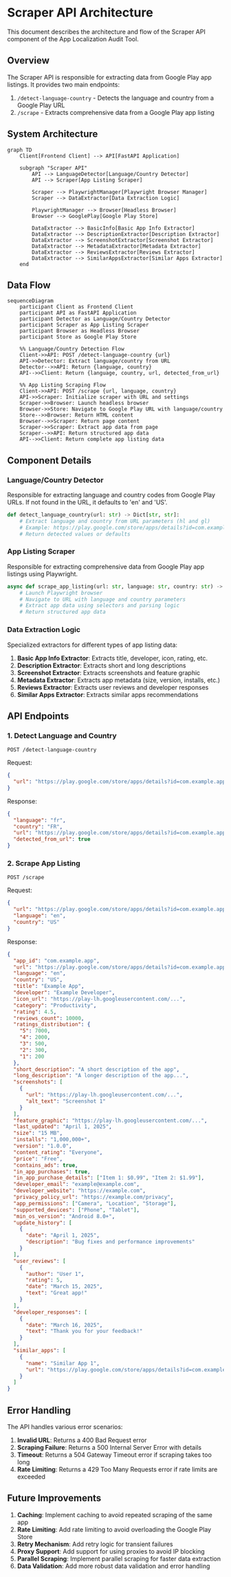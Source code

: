 # Scraper API Architecture

This document describes the architecture and flow of the Scraper API component of the App Localization Audit Tool.

## Overview

The Scraper API is responsible for extracting data from Google Play app listings. It provides two main endpoints:

1. `/detect-language-country` - Detects the language and country from a Google Play URL
2. `/scrape` - Extracts comprehensive data from a Google Play app listing

## System Architecture

```mermaid
graph TD
    Client[Frontend Client] --> API[FastAPI Application]
    
    subgraph "Scraper API"
        API --> LanguageDetector[Language/Country Detector]
        API --> Scraper[App Listing Scraper]
        
        Scraper --> PlaywrightManager[Playwright Browser Manager]
        Scraper --> DataExtractor[Data Extraction Logic]
        
        PlaywrightManager --> Browser[Headless Browser]
        Browser --> GooglePlay[Google Play Store]
        
        DataExtractor --> BasicInfo[Basic App Info Extractor]
        DataExtractor --> DescriptionExtractor[Description Extractor]
        DataExtractor --> ScreenshotExtractor[Screenshot Extractor]
        DataExtractor --> MetadataExtractor[Metadata Extractor]
        DataExtractor --> ReviewsExtractor[Reviews Extractor]
        DataExtractor --> SimilarAppsExtractor[Similar Apps Extractor]
    end
```

## Data Flow

```mermaid
sequenceDiagram
    participant Client as Frontend Client
    participant API as FastAPI Application
    participant Detector as Language/Country Detector
    participant Scraper as App Listing Scraper
    participant Browser as Headless Browser
    participant Store as Google Play Store
    
    %% Language/Country Detection Flow
    Client->>API: POST /detect-language-country {url}
    API->>Detector: Extract language/country from URL
    Detector-->>API: Return {language, country}
    API-->>Client: Return {language, country, url, detected_from_url}
    
    %% App Listing Scraping Flow
    Client->>API: POST /scrape {url, language, country}
    API->>Scraper: Initialize scraper with URL and settings
    Scraper->>Browser: Launch headless browser
    Browser->>Store: Navigate to Google Play URL with language/country
    Store-->>Browser: Return HTML content
    Browser-->>Scraper: Return page content
    Scraper->>Scraper: Extract app data from page
    Scraper-->>API: Return structured app data
    API-->>Client: Return complete app listing data
```

## Component Details

### Language/Country Detector

Responsible for extracting language and country codes from Google Play URLs. If not found in the URL, it defaults to 'en' and 'US'.

```python
def detect_language_country(url: str) -> Dict[str, str]:
    # Extract language and country from URL parameters (hl and gl)
    # Example: https://play.google.com/store/apps/details?id=com.example.app&hl=fr&gl=FR
    # Return detected values or defaults
```

### App Listing Scraper

Responsible for extracting comprehensive data from Google Play app listings using Playwright.

```python
async def scrape_app_listing(url: str, language: str, country: str) -> Dict[str, Any]:
    # Launch Playwright browser
    # Navigate to URL with language and country parameters
    # Extract app data using selectors and parsing logic
    # Return structured app data
```

### Data Extraction Logic

Specialized extractors for different types of app listing data:

1. **Basic App Info Extractor**: Extracts title, developer, icon, rating, etc.
2. **Description Extractor**: Extracts short and long descriptions
3. **Screenshot Extractor**: Extracts screenshots and feature graphic
4. **Metadata Extractor**: Extracts app metadata (size, version, installs, etc.)
5. **Reviews Extractor**: Extracts user reviews and developer responses
6. **Similar Apps Extractor**: Extracts similar apps recommendations

## API Endpoints

### 1. Detect Language and Country

```
POST /detect-language-country
```

Request:
```json
{
  "url": "https://play.google.com/store/apps/details?id=com.example.app&hl=fr&gl=FR"
}
```

Response:
```json
{
  "language": "fr",
  "country": "FR",
  "url": "https://play.google.com/store/apps/details?id=com.example.app&hl=fr&gl=FR",
  "detected_from_url": true
}
```

### 2. Scrape App Listing

```
POST /scrape
```

Request:
```json
{
  "url": "https://play.google.com/store/apps/details?id=com.example.app",
  "language": "en",
  "country": "US"
}
```

Response:
```json
{
  "app_id": "com.example.app",
  "url": "https://play.google.com/store/apps/details?id=com.example.app",
  "language": "en",
  "country": "US",
  "title": "Example App",
  "developer": "Example Developer",
  "icon_url": "https://play-lh.googleusercontent.com/...",
  "category": "Productivity",
  "rating": 4.5,
  "reviews_count": 10000,
  "ratings_distribution": {
    "5": 7000,
    "4": 2000,
    "3": 500,
    "2": 300,
    "1": 200
  },
  "short_description": "A short description of the app",
  "long_description": "A longer description of the app...",
  "screenshots": [
    {
      "url": "https://play-lh.googleusercontent.com/...",
      "alt_text": "Screenshot 1"
    }
  ],
  "feature_graphic": "https://play-lh.googleusercontent.com/...",
  "last_updated": "April 1, 2025",
  "size": "15 MB",
  "installs": "1,000,000+",
  "version": "1.0.0",
  "content_rating": "Everyone",
  "price": "Free",
  "contains_ads": true,
  "in_app_purchases": true,
  "in_app_purchase_details": ["Item 1: $0.99", "Item 2: $1.99"],
  "developer_email": "example@example.com",
  "developer_website": "https://example.com",
  "privacy_policy_url": "https://example.com/privacy",
  "app_permissions": ["Camera", "Location", "Storage"],
  "supported_devices": ["Phone", "Tablet"],
  "min_os_version": "Android 8.0+",
  "update_history": [
    {
      "date": "April 1, 2025",
      "description": "Bug fixes and performance improvements"
    }
  ],
  "user_reviews": [
    {
      "author": "User 1",
      "rating": 5,
      "date": "March 15, 2025",
      "text": "Great app!"
    }
  ],
  "developer_responses": [
    {
      "date": "March 16, 2025",
      "text": "Thank you for your feedback!"
    }
  ],
  "similar_apps": [
    {
      "name": "Similar App 1",
      "url": "https://play.google.com/store/apps/details?id=com.example.similar1"
    }
  ]
}
```

## Error Handling

The API handles various error scenarios:

1. **Invalid URL**: Returns a 400 Bad Request error
2. **Scraping Failure**: Returns a 500 Internal Server Error with details
3. **Timeout**: Returns a 504 Gateway Timeout error if scraping takes too long
4. **Rate Limiting**: Returns a 429 Too Many Requests error if rate limits are exceeded

## Future Improvements

1. **Caching**: Implement caching to avoid repeated scraping of the same app
2. **Rate Limiting**: Add rate limiting to avoid overloading the Google Play Store
3. **Retry Mechanism**: Add retry logic for transient failures
4. **Proxy Support**: Add support for using proxies to avoid IP blocking
5. **Parallel Scraping**: Implement parallel scraping for faster data extraction
6. **Data Validation**: Add more robust data validation and error handling
